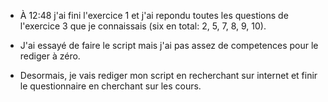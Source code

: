 * À 12:48 j'ai fini l'exercice 1 et j'ai repondu toutes les questions de l'exercice 3 que je connaissais (six en total: 2, 5, 7, 8, 9, 10).

* J'ai essayé de faire le script mais j'ai pas assez de competences pour le rediger à zéro.

* Desormais, je vais rediger mon script en recherchant sur internet et finir le questionnaire en cherchant sur les cours.
